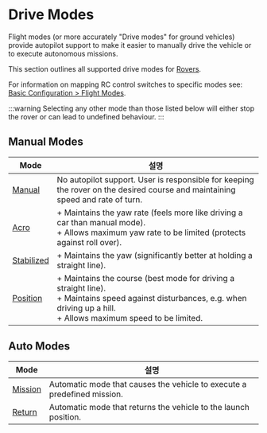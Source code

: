 # Drive Modes

Flight modes (or more accurately "Drive modes" for ground vehicles) provide autopilot support to make it easier to manually drive the vehicle or to execute autonomous missions.

This section outlines all supported drive modes for [Rovers](../frames_rover/index.md).

For information on mapping RC control switches to specific modes see: [Basic Configuration > Flight Modes](../config/flight_mode.md).

:::warning
Selecting any other mode than those listed below will either stop the rover or can lead to undefined behaviour.
:::

## Manual Modes

| Mode                                    | 설명                                                                                                                                                                                                                                                                                  |
| --------------------------------------- | ----------------------------------------------------------------------------------------------------------------------------------------------------------------------------------------------------------------------------------------------------------------------------------- |
| [Manual](manual.md#manual-mode)         | No autopilot support. User is responsible for keeping the rover on the desired course and maintaining speed and rate of turn.                                                                                                                       |
| [Acro](manual.md#acro-mode)             | + Maintains the yaw rate (feels more like driving a car than manual mode). <br>+ Allows maximum yaw rate to be limited (protects against roll over).                                                          |
| [Stabilized](manual.md#stabilized-mode) | + Maintains the yaw (significantly better at holding a straight line).                                                                                                                                                                           |
| [Position](manual.md#position-mode)     | + Maintains the course (best mode for driving a straight line).<br>+ Maintains speed against disturbances, e.g. when driving up a hill.<br>+ Allows maximum speed to be limited. |

## Auto Modes

| Mode                            | 설명                                                                                      |
| ------------------------------- | --------------------------------------------------------------------------------------- |
| [Mission](auto.md#mission-mode) | Automatic mode that causes the vehicle to execute a predefined mission. |
| [Return](auto.md#return-mode)   | Automatic mode that returns the vehicle to the launch position.         |
